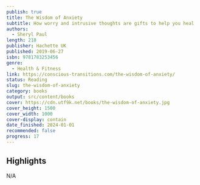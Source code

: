 ```yaml
---
publish: true
title: The Wisdom of Anxiety
subtitle: How worry and intrusive thoughts are gifts to help you heal
authors:
  - Sheryl Paul
length: 218
publisher: Hachette UK
published: 2019-06-27
isbn: 9781783253456
genre:
  - Health & Fitness
link: https://conscious-transitions.com/the-wisdom-of-anxiety/
status: Reading
slug: the-wisdom-of-anxiety
category: books
output: src/content/books
cover: https://cdn.utf9k.net/books/the-wisdom-of-anxiety.jpg
cover_height: 1500
cover_width: 1000
cover-display: contain
date_finished: 2024-01-01
recommended: false
progress: 17
---
```

## Highlights

N/A